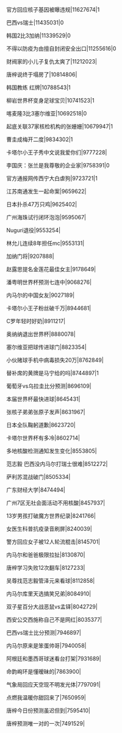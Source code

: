 官方回应核子基因被曝违规|11627674|1

巴西vs瑞士|11435031|0

韩国2比3加纳|11339529|0

不得以防疫为由擅自封闭安全出口|11255616|0

财阀家的小儿子复仇太爽了|11212023|

唐梓说终于塌房了|10814806|

韩国教练 红牌|10788543|1

柳岩世界杯变身足球宝贝|10741523|1

喀麦隆3比3塞尔维亚|10692518|0

起底关联37家核检机构的张姗姗|10679947|1

曹圭成梅开二度|9834302|1

卡塔尔小王子秀中文说我爱你们|9777228|

李国庆：张兰是我尊敬的企业家|9758391|0

官方通报网传西宁大白虐狗|9723721|1

江苏南通发生一起命案|9659622|

日本扑杀47万只鸡|9625402|

广州海珠试行闭环泡泡|9595067|

Nuguri退役|9553254|

林允儿连续8年担任mc|9553131|

加纳门将|9207888|

赵露思提名金莲花最佳女主|9178649|

潘粤明世界杯预测七连中|9068276|

内马尔的中国女友|9027189|

卡塔尔小王子粉丝破千万|8944681|

C罗年轻时好奶|8911217|

奥纳纳退出世界杯|8880078|

塞尔维亚把球传进球门|8823354|

小伙赌球手机中病毒损失20万|8762849|

替补席的黄牌是马宁给的吗|8744897|1

葡萄牙vs乌拉圭比分预测|8696109|

本届世界杯最快进球|8645431|

张核子弟弟张原子发声|8631967|

日本全队鞠躬道歉|8623720|

卡塔尔世界杯有多冷|8602714|

多地核酸检测通知发生变化|8553805|

范志毅 巴西没内马尔打瑞士很难|8512272|

萨利苏混战破门|8505334|

广东财经大学|8474494|

广州7区无社会面活动不用核酸|8457937|

13岁男孩打破魔方世界纪录|8241766|

女医生科普抗疫录音刷屏|8240039|

警方回应女子被12人轮流棍击|8145701|

内马尔和爸爸极限拉扯|8130870|

唐梓学习失败12次翻车|8127233|

吴尊找范志毅管泽元来看球|8112858|

内马尔库里天选搞笑兄弟|8084910|

双子星百分大战恶鼠vs孟铎|8042729|

西安公交西施称自己不是网红|8035377|

巴西vs瑞士比分预测|7946897|

内马尔原来是笨蛋帅哥|7940058|

阿根廷和墨西哥球迷看台打架|7931689|

命韵峋环是懂暧昧的|7863900|

气象局回应天空现不明发光体|7797091|

点燃我温暖你甜回来了|7650959|

唐梓今日份预测虽迟但到|7595410|

唐梓预测唯一对的一次|7491529|

